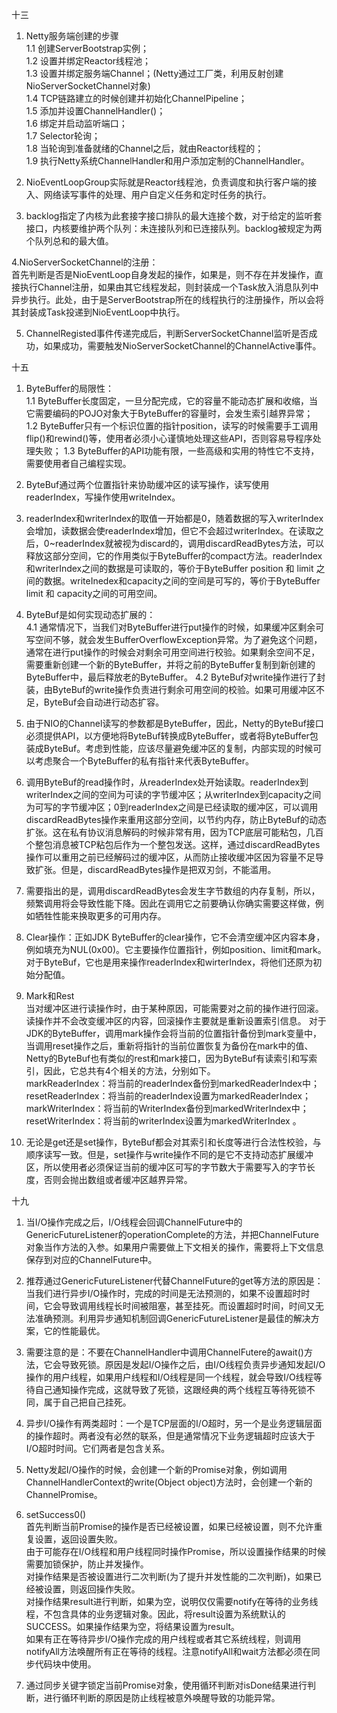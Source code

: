 十三  
1. Netty服务端创建的步骤  
1.1 创建ServerBootstrap实例；  
1.2 设置并绑定Reactor线程池；  
1.3 设置并绑定服务端Channel；(Netty通过工厂类，利用反射创建NioServerSocketChannel对象)  
1.4 TCP链路建立的时候创建并初始化ChannelPipeline；  
1.5 添加并设置ChannelHandler()；  
1.6 绑定并启动监听端口；  
1.7 Selector轮询；  
1.8 当轮询到准备就绪的Channel之后，就由Reactor线程的；  
1.9 执行Netty系统ChannelHandler和用户添加定制的ChannelHandler。

2. NioEventLoopGroup实际就是Reactor线程池，负责调度和执行客户端的接入、网络读写事件的处理、用户自定义任务和定时任务的执行。

3. backlog指定了内核为此套接字接口排队的最大连接个数，对于给定的监听套接口，内核要维护两个队列：未连接队列和已连接队列。backlog被规定为两个队列总和的最大值。

4.NioServerSocketChannel的注册：  
 首先判断是否是NioEventLoop自身发起的操作，如果是，则不存在并发操作，直接执行Channel注册，如果由其它线程发起，则封装成一个Task放入消息队列中异步执行。此处，由于是ServerBootstrap所在的线程执行的注册操作，所以会将其封装成Task投递到NioEventLoop中执行。  
 
5. ChannelRegisted事件传递完成后，判断ServerSocketChannel监听是否成功，如果成功，需要触发NioServerSocketChannel的ChannelActive事件。

十五  
1. ByteBuffer的局限性：  
1.1 ByteBuffer长度固定，一旦分配完成，它的容量不能动态扩展和收缩，当它需要编码的POJO对象大于ByteBuffer的容量时，会发生索引越界异常；  
1.2 ByteBuffer只有一个标识位置的指针position，读写的时候需要手工调用flip()和rewind()等，使用者必须小心谨慎地处理这些API，否则容易导程序处理失败；
1.3 ByteBuffer的API功能有限，一些高级和实用的特性它不支持，需要使用者自己编程实现。

2. ByteBuf通过两个位置指针来协助缓冲区的读写操作，读写使用readerIndex，写操作使用writeIndex。

3. readerIndex和writerIndex的取值一开始都是0，随着数据的写入writerIndex会增加，读数据会使readerIndex增加，但它不会超过writerIndex。在读取之后，0~readerIndex就被视为discard的，调用discardReadBytes方法，可以释放这部分空间，它的作用类似于ByteBuffer的compact方法。readerIndex和writerIndex之间的数据是可读取的，等价于ByteBuffer position 和 limit 之间的数据。writeInedex和capacity之间的空间是可写的，等价于ByteBuffer limit 和 capacity之间的可用空间。

4. ByteBuf是如何实现动态扩展的：  
4.1 通常情况下，当我们对ByteBuffer进行put操作的时候，如果缓冲区剩余可写空间不够，就会发生BufferOverflowException异常。为了避免这个问题，通常在进行put操作的时候会对剩余可用空间进行校验。如果剩余空间不足，需要重新创建一个新的ByteBuffer，并将之前的ByteBuffer复制到新创建的ByteBuffer中，最后释放老的ByteBuffer。
4.2 ByteBuf对write操作进行了封装，由ByteBuf的write操作负责进行剩余可用空间的校验。如果可用缓冲区不足，ByteBuf会自动进行动态扩容。

5. 由于NIO的Channel读写的参数都是ByteBuffer，因此，Netty的ByteBuf接口必须提供API，以方便地将ByteBuf转换成ByteBuffer，或者将ByteBuffer包装成ByteBuf。考虑到性能，应该尽量避免缓冲区的复制，内部实现的时候可以考虑聚合一个ByteBuffer的私有指针来代表ByteBuffer。

6. 调用ByteBuf的read操作时，从readerIndex处开始读取。readerIndex到writerIndex之间的空间为可读的字节缓冲区；从writerIndex到capacity之间为可写的字节缓冲区；0到readerIndex之间是已经读取的缓冲区，可以调用discardReadBytes操作来重用这部分空间，以节约内存，防止ByteBuf的动态扩张。这在私有协议消息解码的时候非常有用，因为TCP底层可能粘包，几百个整包消息被TCP粘包后作为一个整包发送。这样，通过discardReadBytes操作可以重用之前已经解码过的缓冲区，从而防止接收缓冲区因为容量不足导致扩张。但是，discardReadBytes操作是把双刃剑，不能滥用。

7. 需要指出的是，调用discardReadBytes会发生字节数组的内存复制，所以，频繁调用将会导致性能下降。因此在调用它之前要确认你确实需要这样做，例如牺牲性能来换取更多的可用内存。

8. Clear操作：正如JDK ByteBuffer的clear操作，它不会清空缓冲区内容本身，例如填充为NUL(0x00)。它主要操作位置指针，例如position、limit和mark。对于ByteBuf，它也是用来操作readerIndex和wirterIndex，将他们还原为初始分配值。

9. Mark和Rest   
当对缓冲区进行读操作时，由于某种原因，可能需要对之前的操作进行回滚。读操作并不会改变缓冲区的内容，回滚操作主要就是重新设置索引信息。
对于JDK的ByteBuffer，调用mark操作会将当前的位置指针备份到mark变量中，当调用reset操作之后，重新将指针的当前位置恢复为备份在mark中的值、
Netty的ByteBuf也有类似的rest和mark接口，因为ByteBuf有读索引和写索引，因此，它总共有4个相关的方法，分别如下。  
markReaderIndex：将当前的readerIndex备份到markedReaderIndex中；  
resetReaderIndex：将当前的readerIndex设置为markedReaderIndex；  
markWriterIndex：将当前的WriterIndex备份到markedWriterIndex中；  
resetWriterIndex：将当前的writerIndex设置为markedWriterIndex 。 

10. 无论是get还是set操作，ByteBuf都会对其索引和长度等进行合法性校验，与顺序读写一致。但是，set操作与write操作不同的是它不支持动态扩展缓冲区，所以使用者必须保证当前的缓冲区可写的字节数大于需要写入的字节长度，否则会抛出数组或者缓冲区越界异常。

十九
1. 当I/O操作完成之后，I/O线程会回调ChannelFuture中的GenericFutureListener的operationComplete的方法，并把ChannelFuture对象当作方法的入参。如果用户需要做上下文相关的操作，需要将上下文信息保存到对应的ChannelFuture中。

2. 推荐通过GenericFutureListener代替ChannelFuture的get等方法的原因是：当我们进行异步I/O操作时，完成的时间是无法预测的，如果不设置超时时间，它会导致调用线程长时间被阻塞，甚至挂死。而设置超时时间，时间又无法准确预测。利用异步通知机制回调GenericFutureListener是最佳的解决方案，它的性能最优。

3. 需要注意的是：不要在ChannelHandler中调用ChannelFutere的await()方法，它会导致死锁。原因是发起I/O操作之后，由I/O线程负责异步通知发起I/O操作的用户线程，如果用户线程和I/O线程是同一个线程，就会导致I/O线程等待自己通知操作完成，这就导致了死锁，这跟经典的两个线程互等待死锁不同，属于自己把自己挂死。

4. 异步I/O操作有两类超时：一个是TCP层面的I/O超时，另一个是业务逻辑层面的操作超时。两者没有必然的联系，但是通常情况下业务逻辑超时应该大于I/O超时时间。它们两者是包含关系。

5. Netty发起I/O操作的时候，会创建一个新的Promise对象，例如调用ChannelHandlerContext的write(Object object)方法时，会创建一个新的ChannelPromise。

6. setSuccess0()  
首先判断当前Promise的操作是否已经被设置，如果已经被设置，则不允许重复设置，返回设置失败。  
由于可能存在I/O线程和用户线程同时操作Promise，所以设置操作结果的时候需要加锁保护，防止并发操作。  
对操作结果是否被设置进行二次判断(为了提升并发性能的二次判断)，如果已经被设置，则返回操作失败。  
对操作结果result进行判断，如果为空，说明仅仅需要notify在等待的业务线程，不包含具体的业务逻辑对象。因此，将result设置为系统默认的SUCCESS。如果操作结果为空，将结果设置为result。  
如果有正在等待异步I/O操作完成的用户线程或者其它系统线程，则调用notifyAll方法唤醒所有正在等待的线程。注意notifyAll和wait方法都必须在同步代码块中使用。

7. 通过同步关键字锁定当前Promise对象，使用循环判断对isDone结果进行判断，进行循环判断的原因是防止线程被意外唤醒导致的功能异常。